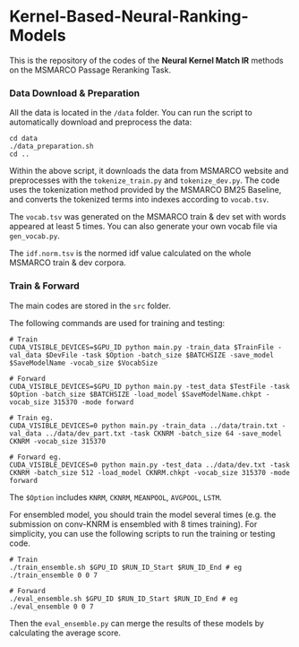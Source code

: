 # Kernel-Based-Neural-Ranking-Models

This is the repository of the codes of the **Neural Kernel Match IR** methods on the MSMARCO Passage Reranking Task.

### Data Download & Preparation

All the data is located in the `/data` folder. You can run the script to automatically download and preprocess the data:

```shell
cd data
./data_preparation.sh
cd ..
```

Within the above script, it downloads the data from MSMARCO website and preprocesses with the `tokenize_train.py` and `tokenize_dev.py`. The code uses the tokenization method provided by the MSMARCO BM25 Baseline, and converts the tokenized terms into indexes according to `vocab.tsv`. 

The `vocab.tsv` was generated on the MSMARCO train & dev set with words appeared at least 5 times. You can also generate your own vocab file via `gen_vocab.py`.

The `idf.norm.tsv` is the normed idf value calculated on the whole MSMARCO train & dev corpora.

### Train & Forward

The main codes are stored in the `src` folder.

The following commands are used for training and testing:

```shell
# Train
CUDA_VISIBLE_DEVICES=$GPU_ID python main.py -train_data $TrainFile -val_data $DevFile -task $Option -batch_size $BATCHSIZE -save_model $SaveModelName -vocab_size $VocabSize

# Forward
CUDA_VISIBLE_DEVICES=$GPU_ID python main.py -test_data $TestFile -task $Option -batch_size $BATCHSIZE -load_model $SaveModelName.chkpt -vocab_size 315370 -mode forward

# Train eg.
CUDA_VISIBLE_DEVICES=0 python main.py -train_data ../data/train.txt -val_data ../data/dev_part.txt -task CKNRM -batch_size 64 -save_model CKNRM -vocab_size 315370

# Forward eg.
CUDA_VISIBLE_DEVICES=0 python main.py -test_data ../data/dev.txt -task CKNRM -batch_size 512 -load_model CKNRM.chkpt -vocab_size 315370 -mode forward
```

The `$Option` includes `KNRM`, `CKNRM`, `MEANPOOL`, `AVGPOOL`, `LSTM`.

For ensembled model, you should train the model several times (e.g. the submission on conv-KNRM is ensembled with 8 times training). For simplicity, you can use the following scripts to run the training or testing code.

```shell
# Train
./train_ensemble.sh $GPU_ID $RUN_ID_Start $RUN_ID_End # eg ./train_ensemble 0 0 7

# Forward
./eval_ensemble.sh $GPU_ID $RUN_ID_Start $RUN_ID_End # eg ./eval_ensemble 0 0 7
```

Then the `eval_ensemble.py` can merge the results of these models by calculating the average score.